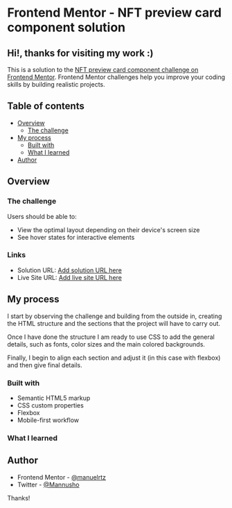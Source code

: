 # Frontend Mentor - NFT preview card component solution

## Hi!, thanks for visiting my work :)

This is a solution to the [NFT preview card component challenge on Frontend Mentor](https://www.frontendmentor.io/challenges/nft-preview-card-component-SbdUL_w0U). Frontend Mentor challenges help you improve your coding skills by building realistic projects. 

## Table of contents

- [Overview](#overview)
  - [The challenge](#the-challenge)
- [My process](#my-process)
  - [Built with](#built-with)
  - [What I learned](#what-i-learned)
- [Author](#author)


## Overview

### The challenge

Users should be able to:

- View the optimal layout depending on their device's screen size
- See hover states for interactive elements


### Links

- Solution URL: [Add solution URL here](https://your-solution-url.com)
- Live Site URL: [Add live site URL here](https://your-live-site-url.com)

## My process

I start by observing the challenge and building from the outside in, creating the HTML structure and the sections that the project will have to carry out.

Once I have done the structure I am ready to use CSS to add the general details, such as fonts, color sizes and the main colored backgrounds.

Finally, I begin to align each section and adjust it (in this case with flexbox) and then give final details.

### Built with

- Semantic HTML5 markup
- CSS custom properties
- Flexbox
- Mobile-first workflow

### What I learned



## Author

- Frontend Mentor - [@manuelrtz](https://www.frontendmentor.io/profile/manuelrtz)
- Twitter - [@Mannusho](https://www.twitter.com/Mannusho)

Thanks!
